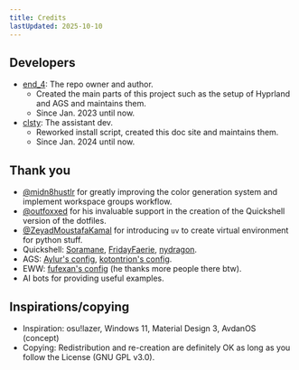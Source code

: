 ```yaml
---
title: Credits
lastUpdated: 2025-10-10
---
```


## Developers
- [end_4](https://github.com/end-4): The repo owner and author.
  - Created the main parts of this project such as the setup of Hyprland and AGS and maintains them.
  - Since Jan. 2023 until now.
- [clsty](https://github.com/clsty): The assistant dev.
  - Reworked install script, created this doc site and maintains them.
  - Since Jan. 2024 until now.

## Thank you
- [@midn8hustlr](https://github.com/midn8hustlr) for greatly improving the color generation system and implement workspace groups workflow.
- [@outfoxxed](https://github.com/outfoxxed/) for his invaluable support in the creation of the Quickshell version of the dotfiles.
- [@ZeyadMoustafaKamal](https://github.com/ZeyadMoustafaKamal) for introducing `uv` to create virtual environment for python stuff.
- Quickshell: [Soramane](https://github.com/caelestia-dots/shell/), [FridayFaerie](https://github.com/FridayFaerie/quickshell), [nydragon](https://github.com/nydragon/nysh).
- AGS: [Aylur's config](https://github.com/Aylur/dotfiles/tree/ags-pre-ts), [kotontrion's config](https://github.com/kotontrion/dotfiles).
- EWW: [fufexan's config](https://github.com/fufexan/dotfiles) (he thanks more people there btw).
- AI bots for providing useful examples.


## Inspirations/copying

 - Inspiration: osu!lazer, Windows 11, Material Design 3, AvdanOS (concept)
 - Copying: Redistribution and re-creation are definitely OK as long as you follow the License (GNU GPL v3.0).

